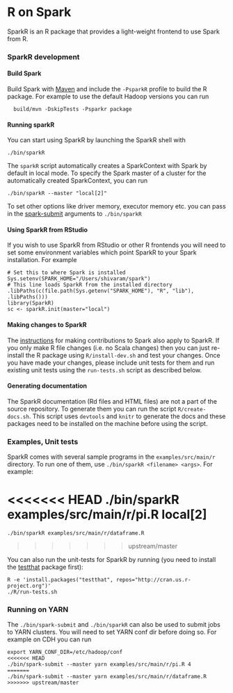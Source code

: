# R on Spark

SparkR is an R package that provides a light-weight frontend to use Spark from R.

### SparkR development

#### Build Spark

Build Spark with [Maven](http://spark.apache.org/docs/latest/building-spark.html#building-with-buildmvn) and include the `-PsparkR` profile to build the R package. For example to use the default Hadoop versions you can run
```
  build/mvn -DskipTests -Psparkr package
```

#### Running sparkR

You can start using SparkR by launching the SparkR shell with

    ./bin/sparkR

The `sparkR` script automatically creates a SparkContext with Spark by default in
local mode. To specify the Spark master of a cluster for the automatically created
SparkContext, you can run

    ./bin/sparkR --master "local[2]"

To set other options like driver memory, executor memory etc. you can pass in the [spark-submit](http://spark.apache.org/docs/latest/submitting-applications.html) arguments to `./bin/sparkR`

#### Using SparkR from RStudio

If you wish to use SparkR from RStudio or other R frontends you will need to set some environment variables which point SparkR to your Spark installation. For example 
```
# Set this to where Spark is installed
Sys.setenv(SPARK_HOME="/Users/shivaram/spark")
# This line loads SparkR from the installed directory
.libPaths(c(file.path(Sys.getenv("SPARK_HOME"), "R", "lib"), .libPaths()))
library(SparkR)
sc <- sparkR.init(master="local")
```

#### Making changes to SparkR

The [instructions](https://cwiki.apache.org/confluence/display/SPARK/Contributing+to+Spark) for making contributions to Spark also apply to SparkR.
If you only make R file changes (i.e. no Scala changes) then you can just re-install the R package using `R/install-dev.sh` and test your changes.
Once you have made your changes, please include unit tests for them and run existing unit tests using the `run-tests.sh` script as described below. 
    
#### Generating documentation

The SparkR documentation (Rd files and HTML files) are not a part of the source repository. To generate them you can run the script `R/create-docs.sh`. This script uses `devtools` and `knitr` to generate the docs and these packages need to be installed on the machine before using the script.
    
### Examples, Unit tests

SparkR comes with several sample programs in the `examples/src/main/r` directory.
To run one of them, use `./bin/sparkR <filename> <args>`. For example:

<<<<<<< HEAD
    ./bin/sparkR examples/src/main/r/pi.R local[2]
=======
    ./bin/sparkR examples/src/main/r/dataframe.R
>>>>>>> upstream/master

You can also run the unit-tests for SparkR by running (you need to install the [testthat](http://cran.r-project.org/web/packages/testthat/index.html) package first):

    R -e 'install.packages("testthat", repos="http://cran.us.r-project.org")'
    ./R/run-tests.sh

### Running on YARN
The `./bin/spark-submit` and `./bin/sparkR` can also be used to submit jobs to YARN clusters. You will need to set YARN conf dir before doing so. For example on CDH you can run
```
export YARN_CONF_DIR=/etc/hadoop/conf
<<<<<<< HEAD
./bin/spark-submit --master yarn examples/src/main/r/pi.R 4
=======
./bin/spark-submit --master yarn examples/src/main/r/dataframe.R
>>>>>>> upstream/master
```
